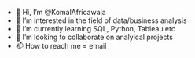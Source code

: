 - 👋 Hi, I’m @KomalAfricawala
- 👀 I’m interested in the field of data/business analysis
- 🌱 I’m currently learning SQL, Python, Tableau etc
- 💞️ I’m looking to collaborate on analyical projects
- 📫 How to reach me =  email 

<!---
KomalAfricawala/KomalAfricawala is a ✨ special ✨ repository because its `README.md` (this file) appears on your GitHub profile.
You can click the Preview link to take a look at your changes.
--->
